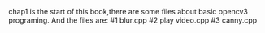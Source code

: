 chap1 is the start of this book,there are some files about basic opencv3 programing.
And the files are:
#1 blur.cpp
#2 play video.cpp
#3 canny.cpp
